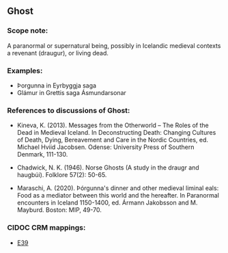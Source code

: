 
## Ghost 

###  Scope note: 
A paranormal or supernatural being, possibly in Icelandic medieval contexts a revenant (draugur), or living dead.  

### Examples: 

* Þorgunna in Eyrbyggja saga
* Glámur in Grettis saga Ásmundarsonar

### References to discussions of Ghost:

* Kineva, K. (2013). Messages from the Otherworld – The Roles of the Dead in Medieval Iceland. In Deconstructing Death: Changing Cultures of Death, Dying, Bereavement and Care in the Nordic Countries, ed. Michael Hviid Jacobsen. Odense: University Press of Southern Denmark, 111-130.

* Chadwick, N. K. (1946). Norse Ghosts (A study in the draugr and haugbúi). Folklore 57(2): 50-65.

* Maraschi, A. (2020). Þórgunna's dinner and other medieval liminal eals: Food as a mediator between this world and the hereafter. In Paranormal encounters in Iceland 1150-1400, ed. Ármann Jakobsson and M. Mayburd. Boston: MIP, 49-70.

### CIDOC CRM mappings: 

* [E39](http://www.cidoc-crm.org/Entity/e39-actor/version-6.1)



